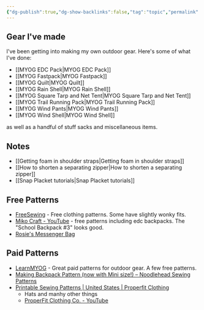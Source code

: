 ```yaml
---
{"dg-publish":true,"dg-show-backlinks":false,"tag":"topic","permalink":"/myog/","dgShowBacklinks":false,"dgPassFrontmatter":true}
---
```



## Gear I've made

I've been getting into making my own outdoor gear. Here's some of what I've done:

* [[MYOG EDC Pack\|MYOG EDC Pack]]
* [[MYOG Fastpack\|MYOG Fastpack]]
* [[MYOG Quilt\|MYOG Quilt]]
* [[MYOG Rain Shell\|MYOG Rain Shell]]
* [[MYOG Square Tarp and Net Tent\|MYOG Square Tarp and Net Tent]]
* [[MYOG Trail Running Pack\|MYOG Trail Running Pack]]
* [[MYOG Wind Pants\|MYOG Wind Pants]]
* [[MYOG Wind Shell\|MYOG Wind Shell]]

as well as a handful of stuff sacks and miscellaneous items.

## Notes

* [[Getting foam in shoulder straps\|Getting foam in shoulder straps]]
* [[How to shorten a separating zipper\|How to shorten a separating zipper]]
* [[Snap Placket tutorials\|Snap Placket tutorials]]

## Free Patterns

* [FreeSewing](https://freesewing.org) - Free clothing patterns. Some have slightly wonky fits.
* [Miko Craft - YouTube](https://www.youtube.com/@MikoCraft) - free patterns including edc backpacks. The "School Backpack #3" looks good.
* [Rosie's Messenger Bag](https://www.rosiesartstudio.com/post/2020/03/29/rosies-messenger-bag)

## Paid Patterns

* [LearnMYOG](https://learnmyog.com) - Great paid patterns for outdoor gear. A few free patterns.
* [Making Backpack Pattern (now with Mini size!) – Noodlehead Sewing Patterns](https://noodle-head.com/products/making-backpack-pdf-pattern)
* [Printable Sewing Patterns | United States | Properfit Clothing](https://www.properfitclothing.com)
    * Hats and manhy other things
    * [ProperFit Clothing Co. - YouTube](https://www.youtube.com/@ProperFitClothing)
